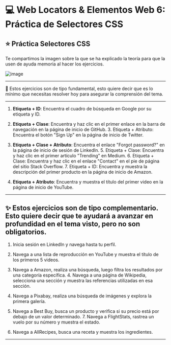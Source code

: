 # :computer: Web Locators & Elementos Web 6: Práctica de Selectores CSS

## :star: Práctica Selectores CSS

Te compartimos la imagen sobre la que se ha explicado la teoría para que la usen de ayuda memoria al hacer los ejercicios.



![image](https://github.com/eugenia1984/QA/assets/72580574/d2b3fad6-803d-44b2-a3a9-c301b30904b8)


---

🎯 Estos ejercicios son de tipo fundamental, esto quiere decir que es lo mínimo que necesitas resolver hoy para asegurar la comprensión del tema.

---

1. **Etiqueta + ID**: Encuentra el cuadro de búsqueda en Google por su etiqueta y ID.

2. **Etiqueta + Clase**: Encuentra y haz clic en el primer enlace en la barra de navegación en la página de inicio de GitHub. 3. Etiqueta + Atributo: Encuentra el botón "Sign Up" en la página de inicio de Twitter.

4. **Etiqueta + Clase + Atributo**: Encuentra el enlace "Forgot password?" en la página de inicio de sesión de LinkedIn. 5. Etiqueta + Clase: Encuentra y haz clic en el primer artículo "Trending" en Medium. 6. Etiqueta + Clase: Encuentra y haz clic en el enlace "Contact" en el pie de página del sitio Stack Overflow. 7. Etiqueta + ID: Encuentra y muestra la descripción del primer producto en la página de inicio de Amazon.

8. **Etiqueta + Atributo**: Encuentra y muestra el título del primer video en la página de inicio de YouTube.

---

## ✨ Estos ejercicios son de tipo complementario. Esto quiere decir que te ayudará a avanzar en profundidad en el tema visto, pero no son obligatorios.

1. Inicia sesión en LinkedIn y navega hasta tu perfil.

2. Navega a una lista de reproducción en YouTube y muestra el título de los primeros 5 videos.

3. Navega a Amazon, realiza una búsqueda, luego filtra los resultados por una categoría específica. 4. Navega a una página de Wikipedia, selecciona una sección y muestra las referencias utilizadas en esa sección.

5. Navega a Pixabay, realiza una búsqueda de imágenes y explora la primera galería.

6. Navega a Best Buy, busca un producto y verifica si su precio está por debajo de un valor determinado. 7. Navega a FlightStats, rastrea un vuelo por su número y muestra el estado.

8. Navega a AllRecipes, busca una receta y muestra los ingredientes.


---
